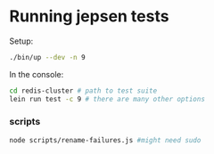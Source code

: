 # Running jepsen tests
Setup:

```sh
./bin/up --dev -n 9
```

In the console:
```sh
cd redis-cluster # path to test suite
lein run test -c 9 # there are many other options
```

### scripts
```sh
node scripts/rename-failures.js #might need sudo
```
